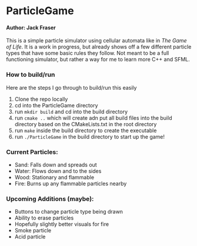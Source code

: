 # ParticleGame

#### Author: Jack Fraser

This is a simple particle simulator using cellular automata like in *The Game of Life*.
It is a work in progress, but already shows off a few different particle types that have some
basic rules they follow. Not meant to be a full functioning simulator, but rather a way for me
to learn more C++ and SFML.

### How to build/run

Here are the steps I go through to build/run this easily

1. Clone the repo locally
2. cd into the ParticleGame directory
3. run `mkdir build` and cd into the build directory
4. run `cmake ..` which will create adn put all build files into the build directory based on the CMakeLists.txt in the root directory
5. run `make` inside the build directory to create the executable
6. run `./ParticleGame` in the build directory to start up the game!

### Current Particles:

* Sand: Falls down and spreads out
* Water: Flows down and to the sides
* Wood: Stationary and flammable
* Fire: Burns up any flammable particles nearby

### Upcoming Additions (maybe):

* Buttons to change particle type being drawn
* Ability to erase particles
* Hopefully slightly better visuals for fire
* Smoke particle
* Acid particle
